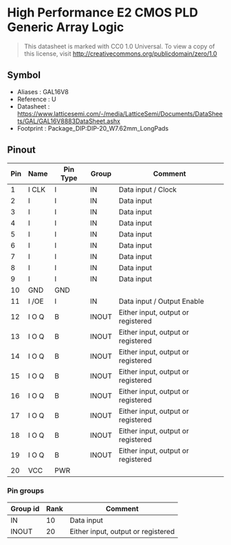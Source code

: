 # High Performance E2 CMOS PLD Generic Array Logic

> This datasheet is marked with CC0 1.0
> Universal. To view a copy of this license, visit
> http://creativecommons.org/publicdomain/zero/1.0

## Symbol

* Aliases : GAL16V8
* Reference : U
* Datasheet : https://www.latticesemi.com/-/media/LatticeSemi/Documents/DataSheets/GAL/GAL16V8883DataSheet.ashx
* Footprint : Package_DIP:DIP-20_W7.62mm_LongPads

## Pinout

|Pin|Name|Pin Type|Group|Comment|
|---|---|---|---|---|
|1|I CLK|I|IN|Data input / Clock|
|2|I|I|IN|Data input|
|3|I|I|IN|Data input|
|4|I|I|IN|Data input|
|5|I|I|IN|Data input|
|6|I|I|IN|Data input|
|7|I|I|IN|Data input|
|8|I|I|IN|Data input|
|9|I|I|IN|Data input|
|10|GND|GND|||
|11|I /OE|I|IN|Data input / Output Enable|
|12|I O Q|B|INOUT|Either input, output or registered|
|13|I O Q|B|INOUT|Either input, output or registered|
|14|I O Q|B|INOUT|Either input, output or registered|
|15|I O Q|B|INOUT|Either input, output or registered|
|16|I O Q|B|INOUT|Either input, output or registered|
|17|I O Q|B|INOUT|Either input, output or registered|
|18|I O Q|B|INOUT|Either input, output or registered|
|19|I O Q|B|INOUT|Either input, output or registered|
|20|VCC|PWR|||

### Pin groups

|Group id|Rank|Comment|
|---|---|---|
|IN|10|Data input|
|INOUT|20|Either input, output or registered|
